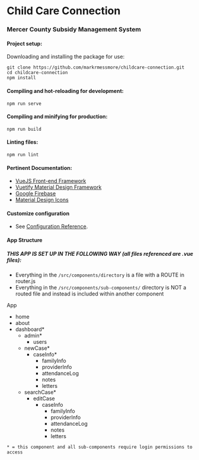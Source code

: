 # Child Care Connection
### Mercer County Subsidy Management System

#### Project setup:
Downloading and installing the package for use:
```
git clone https://github.com/markrmessmore/childcare-connection.git
cd childcare-connection
npm install
```
#### Compiling and hot-reloading for development:
```npm run serve```

#### Compiling and minifying for production:
```npm run build```

#### Linting files:
```npm run lint```

#### Pertinent Documentation:
* [VueJS Front-end Framework](https://vuejs.org/)
* [Vuetify Material Design Framework](https://vuetifyjs.com/en/getting-started/quick-start)
* [Google Firebase](https://firebase.google.com/)
* [Material Design Icons](https://material.io/tools/icons/)

#### Customize configuration
* See [Configuration Reference](https://cli.vuejs.org/config/).

#### App Structure
##### THIS APP IS SET UP IN THE FOLLOWING WAY (all files referenced are .vue files):

+ Everything in the `/src/components/directory` is a file with a ROUTE in router.js
+ Everything in the `/src/components/sub-components/` directory is NOT a routed file and instead is included within another component

App
- home
- about
- dashboard*
  - admin*
    - users
  - newCase*
    - caseInfo*
      - familyInfo
      - providerInfo
      - attendanceLog
      - notes
      - letters
  - searchCase*
    - editCase
      - caseInfo
        - familyInfo
        - providerInfo
        - attendanceLog
        - notes
        - letters

`* = this component and all sub-components require login permissions to access`

